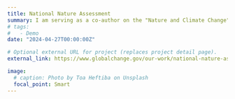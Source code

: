 ```yaml
---
title: National Nature Assessment
summary: I am serving as a co-author on the "Nature and Climate Change" chapter of the upcoming inaugural U.S. *National Nature Assessment*. 
# tags:
#   - Demo
date: "2024-04-27T00:00:00Z"

# Optional external URL for project (replaces project detail page).
external_link: https://www.globalchange.gov/our-work/national-nature-assessment

image:
  # caption: Photo by Toa Heftiba on Unsplash
  focal_point: Smart
---
```

